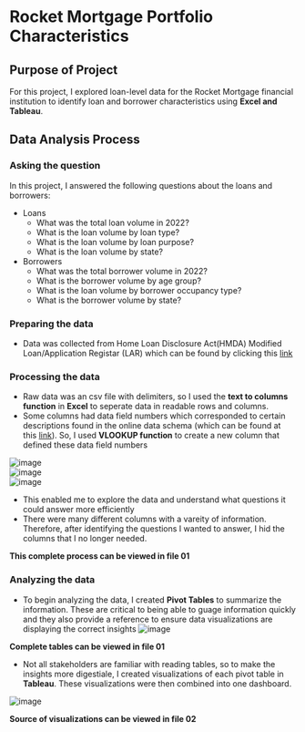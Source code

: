 # Rocket Mortgage Portfolio Characteristics

## Purpose of Project

For this project, I explored loan-level data for the Rocket Mortgage financial institution to identify loan and borrower characteristics using **Excel and Tableau**. 

## Data Analysis Process

### Asking the question

In this project, I answered the following questions about the loans and borrowers:

- Loans  
  - What was the total loan volume in 2022?  
  - What is the loan volume by loan type?  
  - What is the loan volume by loan purpose?
  - What is the loan volume by state?
- Borrowers
  - What was the total borrower volume in 2022?
  - What is the borrower volume by age group?
  - What is the loan volume by borrower occupancy type?
  - What is the borrower volume by state?

### Preparing the data

- Data was collected from Home Loan Disclosure Act(HMDA) Modified Loan/Application Registar (LAR) which can be found by clicking this [link](https://ffiec.cfpb.gov/data-publication/modified-lar/2022)

### Processing the data  

- Raw data was an csv file with delimiters, so I used the **text to columns function** in **Excel** to seperate data in readable rows and columns.
- Some columns had data field numbers which corresponded to certain descriptions found in the online data schema (which can be found at this [link](https://ffiec.cfpb.gov/documentation/publications/modified-lar/modified-lar-schema)). So, I used **VLOOKUP function** to create a new column that defined these data field numbers    
  
![image](https://github.com/DestinyWyche/02_Proj_Rocket-Mortgage_Characteristics/assets/111715383/ba5ac79b-2bd6-4177-b72e-e53981f03482)  
![image](https://github.com/DestinyWyche/02_Proj_Rocket-Mortgage_Characteristics/assets/111715383/dd13ac10-2a7b-42ab-9e08-5e9984632053)  
![image](https://github.com/DestinyWyche/02_Proj_Rocket-Mortgage_Characteristics/assets/111715383/d20cfac1-7d0a-4dee-bd1f-55a30a1cc439)    
  
  - This enabled me to explore the data and understand what questions it could answer more efficiently
  - There were many different columns with a vareity of information. Therefore, after identifying the questions I wanted to answer, I hid the columns that I no longer needed.  
  
  **This complete process can be viewed in file 01**
 
### Analyzing the data

- To begin analyzing the data, I created **Pivot Tables** to summarize the information. These are critical to being able to guage information quickly and they also provide a reference to ensure data visualizations are displaying the correct insights
  ![image](https://github.com/DestinyWyche/02_Proj_Rocket-Mortgage_Characteristics/assets/111715383/fd1bc043-5f19-4e8a-8f59-c39b55146ed6)  
  
**Complete tables can be viewed in file 01**  
- Not all stakeholders are familiar with reading tables, so to make the insights more digestiale, I created visualizations of each pivot table in **Tableau**. These visualizations were then combined into one dashboard.

![image](https://github.com/DestinyWyche/02_Proj_Rocket-Mortgage_Characteristics/assets/111715383/cd102eb6-7361-46d6-912d-fb5790eb8942)  
  
  **Source of visualizations can be viewed in file 02**
